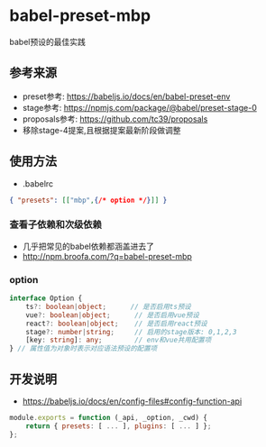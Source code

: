 # babel-preset-mbp
babel预设的最佳实践

## 参考来源
* preset参考: https://babeljs.io/docs/en/babel-preset-env
* stage参考: https://npmjs.com/package/@babel/preset-stage-0
* proposals参考: https://github.com/tc39/proposals
* 移除stage-4提案,且根据提案最新阶段做调整

## 使用方法
* .babelrc
```json
{ "presets": [["mbp",{/* option */}]] }
```

### 查看子依赖和次级依赖
* 几乎把常见的babel依赖都涵盖进去了
* http://npm.broofa.com/?q=babel-preset-mbp

### option
```ts
interface Option {
	ts?: boolean|object;      // 是否启用ts预设
	vue?: boolean|object;      // 是否启用vue预设
	react?: boolean|object;    // 是否启用react预设
	stage?: number|string;     // 启用的stage版本: 0,1,2,3
	[key: string]: any;        // env和vue共用配置项
} // 属性值为对象时表示对应语法预设的配置项
```

## 开发说明
* https://babeljs.io/docs/en/config-files#config-function-api
```js
module.exports = function (_api, _option, _cwd) {
	return { presets: [ ... ], plugins: [ ... ] };
};
```
